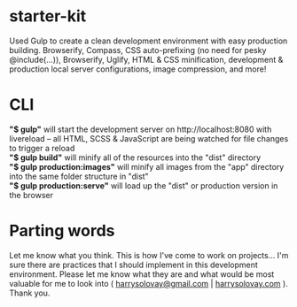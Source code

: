 # starter-kit
Used Gulp to create a clean development environment with easy production building. Browserify, Compass, CSS auto-prefixing (no need for pesky @include(...)), Browserify, Uglify, HTML &amp; CSS minification, development &amp; production local server configurations, image compression, and more!

# CLI
**"$ gulp"** will start the development server on http://localhost:8080 with livereload – all HTML, SCSS & JavaScript are being watched for file changes to trigger a reload  
**"$ gulp build"** will minify all of the resources into the "dist" directory  
**"$ gulp production:images"** will minify all images from the "app" directory into the same folder structure in "dist"  
**"$ gulp production:serve"** will load up the "dist" or production version in the browser  

# Parting words
Let me know what you think. This is how I've come to work on projects... I'm sure there are  practices that I should implement in this development environment. Please let me know what they are and what would be most valuable for me to look into ( [harrysolovay@gmail.com](harrysolovay@gmail.com) | [harrysolovay.com](harrysolovay.com) ). Thank you.
